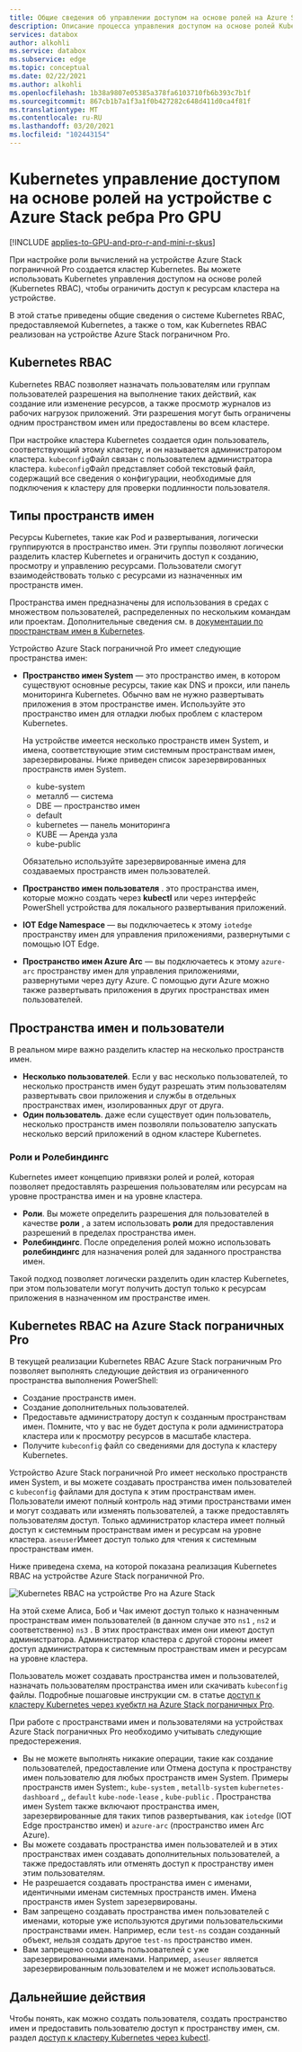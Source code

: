 ```yaml
---
title: Общие сведения об управлении доступом на основе ролей на Azure Stack пограничном устройстве | Документация Майкрософт
description: Описание процесса управления доступом на основе ролей Kubernetes на устройстве Pro на Azure Stack.
services: databox
author: alkohli
ms.service: databox
ms.subservice: edge
ms.topic: conceptual
ms.date: 02/22/2021
ms.author: alkohli
ms.openlocfilehash: 1b38a9807e05385a378fa6103710fb6b393c7b1f
ms.sourcegitcommit: 867cb1b7a1f3a1f0b427282c648d411d0ca4f81f
ms.translationtype: MT
ms.contentlocale: ru-RU
ms.lasthandoff: 03/20/2021
ms.locfileid: "102443154"
---
```

# <a name="kubernetes-role-based-access-control-on-your-azure-stack-edge-pro-gpu-device"></a>Kubernetes управление доступом на основе ролей на устройстве с Azure Stack ребра Pro GPU

[!INCLUDE [applies-to-GPU-and-pro-r-and-mini-r-skus](../../includes/azure-stack-edge-applies-to-gpu-pro-r-mini-r-sku.md)]

При настройке роли вычислений на устройстве Azure Stack пограничной Pro создается кластер Kubernetes. Вы можете использовать Kubernetes управления доступом на основе ролей (Kubernetes RBAC), чтобы ограничить доступ к ресурсам кластера на устройстве.

В этой статье приведены общие сведения о системе Kubernetes RBAC, предоставляемой Kubernetes, а также о том, как Kubernetes RBAC реализован на устройстве Azure Stack пограничном Pro. 

## <a name="kubernetes-rbac"></a>Kubernetes RBAC

Kubernetes RBAC позволяет назначать пользователям или группам пользователей разрешения на выполнение таких действий, как создание или изменение ресурсов, а также просмотр журналов из рабочих нагрузок приложений. Эти разрешения могут быть ограничены одним пространством имен или предоставлены во всем кластере. 

При настройке кластера Kubernetes создается один пользователь, соответствующий этому кластеру, и он называется администратором кластера.  `kubeconfig`Файл связан с пользователем администратора кластера. `kubeconfig`Файл представляет собой текстовый файл, содержащий все сведения о конфигурации, необходимые для подключения к кластеру для проверки подлинности пользователя.

## <a name="namespaces-types"></a>Типы пространств имен

Ресурсы Kubernetes, такие как Pod и развертывания, логически группируются в пространство имен. Эти группы позволяют логически разделить кластер Kubernetes и ограничить доступ к созданию, просмотру и управлению ресурсами. Пользователи смогут взаимодействовать только с ресурсами из назначенных им пространств имен.

Пространства имен предназначены для использования в средах с множеством пользователей, распределенных по нескольким командам или проектам. Дополнительные сведения см. в [документации по пространствам имен в Kubernetes](https://kubernetes.io/docs/concepts/overview/working-with-objects/namespaces/).

Устройство Azure Stack пограничной Pro имеет следующие пространства имен:

- **Пространство имен System** — это пространство имен, в котором существуют основные ресурсы, такие как DNS и прокси, или панель мониторинга Kubernetes. Обычно вам не нужно развертывать приложения в этом пространстве имен. Используйте это пространство имен для отладки любых проблем с кластером Kubernetes. 

    На устройстве имеется несколько пространств имен System, и имена, соответствующие этим системным пространствам имен, зарезервированы. Ниже приведен список зарезервированных пространств имен System. 
    - kube-system
    - металлб — система
    - DBE — пространство имен
    - default
    - kubernetes — панель мониторинга
    - KUBE — Аренда узла
    - kube-public


    Обязательно используйте зарезервированные имена для создаваемых пространств имен пользователей. 
<!--- **default namespace** - This namespace is where pods and deployments are created by default when none is provided and you have admin access to this namespace. When you interact with the Kubernetes API, such as with `kubectl get pods`, the default namespace is used when none is specified.-->

- **Пространство имен пользователя** . это пространства имен, которые можно создать через **kubectl** или через интерфейс PowerShell устройства для локального развертывания приложений.
 
- **IOT Edge Namespace** — вы подключаетесь к этому `iotedge` пространству имен для управления приложениями, развернутыми с помощью IOT Edge.

- **Пространство имен Azure Arc** — вы подключаетесь к этому `azure-arc` пространству имен для управления приложениями, развернутыми через дугу Azure. С помощью дуги Azure можно также развертывать приложения в других пространствах имен пользователей. 

## <a name="namespaces-and-users"></a>Пространства имен и пользователи

В реальном мире важно разделить кластер на несколько пространств имен. 

- **Несколько пользователей**. Если у вас несколько пользователей, то несколько пространств имен будут разрешать этим пользователям развертывать свои приложения и службы в отдельных пространствах имен, изолированных друг от друга. 
- **Один пользователь**. даже если существует один пользователь, несколько пространств имен позволяли пользователю запускать несколько версий приложений в одном кластере Kubernetes.

### <a name="roles-and-rolebindings"></a>Роли и Ролебиндингс

Kubernetes имеет концепцию привязки ролей и ролей, которая позволяет предоставлять разрешения пользователям или ресурсам на уровне пространства имен и на уровне кластера. 

- **Роли**. Вы можете определить разрешения для пользователей в качестве **роли** , а затем использовать **роли** для предоставления разрешений в пределах пространства имен. 
- **Ролебиндингс**. После определения ролей можно использовать **ролебиндингс** для назначения ролей для заданного пространства имен. 

Такой подход позволяет логически разделить один кластер Kubernetes, при этом пользователи могут получить доступ только к ресурсам приложения в назначенном им пространстве имен. 

## <a name="kubernetes-rbac-on-azure-stack-edge-pro"></a>Kubernetes RBAC на Azure Stack пограничных Pro

В текущей реализации Kubernetes RBAC Azure Stack пограничным Pro позволяет выполнять следующие действия из ограниченного пространства выполнения PowerShell:

- Создание пространств имен.  
- Создание дополнительных пользователей.
- Предоставьте администратору доступ к созданным пространствам имен. Помните, что у вас не будет доступа к роли администратора кластера или к просмотру ресурсов в масштабе кластера.
- Получите `kubeconfig` файл со сведениями для доступа к кластеру Kubernetes.


Устройство Azure Stack пограничной Pro имеет несколько пространств имен System, и вы можете создавать пространства имен пользователей с `kubeconfig` файлами для доступа к этим пространствам имен. Пользователи имеют полный контроль над этими пространствами имен и могут создавать или изменять пользователей, а также предоставлять пользователям доступ. Только администратор кластера имеет полный доступ к системным пространствам имен и ресурсам на уровне кластера. `aseuser`Имеет доступ только для чтения к системным пространствам имен.

Ниже приведена схема, на которой показана реализация Kubernetes RBAC на устройстве Azure Stack пограничной Pro.

![Kubernetes RBAC на устройстве Pro на Azure Stack](./media/azure-stack-edge-gpu-kubernetes-rbac/rbac-view-1.png)

На этой схеме Алиса, Боб и Чак имеют доступ только к назначенным пространствам имен пользователей (в данном случае это `ns1` , `ns2` и соответственно) `ns3` . В этих пространствах имен они имеют доступ администратора. Администратор кластера с другой стороны имеет доступ администратора к системным пространствам имен и ресурсам на уровне кластера.

Пользователь может создавать пространства имен и пользователей, назначать пользователям пространства имен или скачивать `kubeconfig` файлы. Подробные пошаговые инструкции см. в статье [доступ к кластеру Kubernetes через куебктл на Azure Stack пограничных Pro](azure-stack-edge-gpu-create-kubernetes-cluster.md).


При работе с пространствами имен и пользователями на устройствах Azure Stack пограничных Pro необходимо учитывать следующие предостережения.

- Вы не можете выполнять никакие операции, такие как создание пользователей, предоставление или Отмена доступа к пространству имен пользователю для любых пространств имен System. Примеры пространств имен System:, `kube-system` , `metallb-system` `kubernetes-dashboard` ,, `default` `kube-node-lease` , `kube-public` . Пространства имен System также включают пространства имен, зарезервированные для таких типов развертывания, как `iotedge` (IOT Edge пространство имен) и `azure-arc` (пространство имен Arc Azure).
- Вы можете создавать пространства имен пользователей и в этих пространствах имен создавать дополнительных пользователей, а также предоставлять или отменять доступ к пространству имен этим пользователям.
- Не разрешается создавать пространства имен с именами, идентичными именам системных пространств имен. Имена пространств имен System зарезервированы.  
- Вам запрещено создавать пространства имен пользователей с именами, которые уже используются другими пользовательскими пространствами имен. Например, если `test-ns` создан созданный объект, нельзя создать другое `test-ns` пространство имен.
- Вам запрещено создавать пользователей с уже зарезервированными именами. Например, `aseuser` является зарезервированным пользователем и не может использоваться.


## <a name="next-steps"></a>Дальнейшие действия

Чтобы понять, как можно создать пользователя, создать пространство имен и предоставить пользователю доступ к пространству имен, см. раздел [доступ к кластеру Kubernetes через kubectl](azure-stack-edge-gpu-create-kubernetes-cluster.md).

